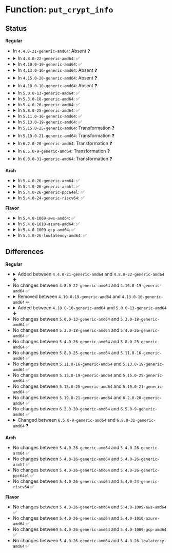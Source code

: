 # Function: <code>put_crypt_info</code>

## Status
<b>Regular</b>
<ul>
<li>
In <code>4.4.0-21-generic-amd64</code>: Absent ❓
</li>
<li>
<details>
<summary>In <code>4.8.0-22-generic-amd64</code>: ✅</summary>

```c
void put_crypt_info(struct fscrypt_info * ci)
```

```json
{
  "name": "put_crypt_info",
  "collision_type": "Unique Static",
  "inline_type": "No",
  "funcs": [
    {
      "addr": 18446744071581507728,
      "name": "put_crypt_info",
      "external": false,
      "loc": "fs/crypto/keyinfo.c:142",
      "file": "fs/crypto/keyinfo.c",
      "inline": "seen, unknown",
      "caller_inline": [],
      "caller_func": [
        "fs/crypto/keyinfo.c:fscrypt_put_encryption_info"
      ]
    }
  ],
  "symbols": [
    {
      "addr": 18446744071581507728,
      "name": "put_crypt_info",
      "section": ".text",
      "bind": "STB_LOCAL",
      "size": 59
    }
  ]
}
```
</details>
</li>
<li>
<details>
<summary>In <code>4.10.0-19-generic-amd64</code>: ✅</summary>

```c
void put_crypt_info(struct fscrypt_info * ci)
```

```json
{
  "name": "put_crypt_info",
  "collision_type": "Unique Static",
  "inline_type": "No",
  "funcs": [
    {
      "addr": 18446744071581593040,
      "name": "put_crypt_info",
      "external": false,
      "loc": "fs/crypto/keyinfo.c:164",
      "file": "fs/crypto/keyinfo.c",
      "inline": "seen, unknown",
      "caller_inline": [],
      "caller_func": [
        "fs/crypto/keyinfo.c:fscrypt_put_encryption_info"
      ]
    }
  ],
  "symbols": [
    {
      "addr": 18446744071581593040,
      "name": "put_crypt_info",
      "section": ".text",
      "bind": "STB_LOCAL",
      "size": 50
    }
  ]
}
```
</details>
</li>
<li>
<details>
<summary>In <code>4.13.0-16-generic-amd64</code>: Absent ❓</summary>

```json
{
  "name": "put_crypt_info",
  "collision_type": "Unique Static",
  "inline_type": "Selective",
  "funcs": [
    {
      "addr": 18446744071581653102,
      "name": "put_crypt_info",
      "external": false,
      "loc": "fs/crypto/keyinfo.c:175",
      "file": "fs/crypto/keyinfo.c",
      "inline": "not declared, inlined",
      "caller_inline": [
        "fs/crypto/keyinfo.c:fscrypt_put_encryption_info"
      ],
      "caller_func": [
        "fs/crypto/keyinfo.c:fscrypt_put_encryption_info"
      ]
    }
  ],
  "symbols": [
    {
      "addr": 18446744071581652992,
      "name": "put_crypt_info.part.4",
      "section": ".text",
      "bind": "STB_LOCAL",
      "size": 56
    }
  ]
}
```
</details>
</li>
<li>
<details>
<summary>In <code>4.15.0-20-generic-amd64</code>: Absent ❓</summary>

```json
{
  "name": "put_crypt_info",
  "collision_type": "Unique Static",
  "inline_type": "Selective",
  "funcs": [
    {
      "addr": 18446744071581797729,
      "name": "put_crypt_info",
      "external": false,
      "loc": "fs/crypto/keyinfo.c:166",
      "file": "fs/crypto/keyinfo.c",
      "inline": "not declared, inlined",
      "caller_inline": [
        "fs/crypto/keyinfo.c:fscrypt_put_encryption_info"
      ],
      "caller_func": [
        "fs/crypto/keyinfo.c:fscrypt_put_encryption_info"
      ]
    }
  ],
  "symbols": [
    {
      "addr": 18446744071581797616,
      "name": "put_crypt_info.part.5",
      "section": ".text",
      "bind": "STB_LOCAL",
      "size": 56
    }
  ]
}
```
</details>
</li>
<li>
<details>
<summary>In <code>4.18.0-10-generic-amd64</code>: Absent ❓</summary>

```json
{
  "name": "put_crypt_info",
  "collision_type": "Unique Static",
  "inline_type": "Selective",
  "funcs": [
    {
      "addr": 18446744071581972628,
      "name": "put_crypt_info",
      "external": false,
      "loc": "fs/crypto/keyinfo.c:211",
      "file": "fs/crypto/keyinfo.c",
      "inline": "not declared, inlined",
      "caller_inline": [
        "fs/crypto/keyinfo.c:fscrypt_put_encryption_info"
      ],
      "caller_func": [
        "fs/crypto/keyinfo.c:fscrypt_put_encryption_info"
      ]
    }
  ],
  "symbols": [
    {
      "addr": 18446744071581972544,
      "name": "put_crypt_info.part.6",
      "section": ".text",
      "bind": "STB_LOCAL",
      "size": 56
    }
  ]
}
```
</details>
</li>
<li>
<details>
<summary>In <code>5.0.0-13-generic-amd64</code>: ✅</summary>

```c
void put_crypt_info(struct fscrypt_info * ci)
```

```json
{
  "name": "put_crypt_info",
  "collision_type": "Unique Static",
  "inline_type": "No",
  "funcs": [
    {
      "addr": 18446744071582060560,
      "name": "put_crypt_info",
      "external": false,
      "loc": "fs/crypto/keyinfo.c:490",
      "file": "fs/crypto/keyinfo.c",
      "inline": "seen, unknown",
      "caller_inline": [],
      "caller_func": [
        "fs/crypto/keyinfo.c:fscrypt_put_encryption_info"
      ]
    }
  ],
  "symbols": [
    {
      "addr": 18446744071582060560,
      "name": "put_crypt_info",
      "section": ".text",
      "bind": "STB_LOCAL",
      "size": 166
    }
  ]
}
```
</details>
</li>
<li>
<details>
<summary>In <code>5.3.0-18-generic-amd64</code>: ✅</summary>

```c
void put_crypt_info(struct fscrypt_info * ci)
```

```json
{
  "name": "put_crypt_info",
  "collision_type": "Unique Static",
  "inline_type": "No",
  "funcs": [
    {
      "addr": 18446744071582221200,
      "name": "put_crypt_info",
      "external": false,
      "loc": "fs/crypto/keyinfo.c:488",
      "file": "fs/crypto/keyinfo.c",
      "inline": "seen, unknown",
      "caller_inline": [],
      "caller_func": [
        "fs/crypto/keyinfo.c:fscrypt_put_encryption_info"
      ]
    }
  ],
  "symbols": [
    {
      "addr": 18446744071582221200,
      "name": "put_crypt_info",
      "section": ".text",
      "bind": "STB_LOCAL",
      "size": 166
    }
  ]
}
```
</details>
</li>
<li>
<details>
<summary>In <code>5.4.0-26-generic-amd64</code>: ✅</summary>

```c
void put_crypt_info(struct fscrypt_info * ci)
```

```json
{
  "name": "put_crypt_info",
  "collision_type": "Unique Static",
  "inline_type": "No",
  "funcs": [
    {
      "addr": 18446744071582307808,
      "name": "put_crypt_info",
      "external": false,
      "loc": "fs/crypto/keysetup.c:384",
      "file": "fs/crypto/keysetup.c",
      "inline": "seen, unknown",
      "caller_inline": [],
      "caller_func": [
        "fs/crypto/keysetup.c:fscrypt_put_encryption_info",
        "fs/crypto/keysetup.c:fscrypt_get_encryption_info"
      ]
    }
  ],
  "symbols": [
    {
      "addr": 18446744071582307808,
      "name": "put_crypt_info",
      "section": ".text",
      "bind": "STB_LOCAL",
      "size": 256
    }
  ]
}
```
</details>
</li>
<li>
<details>
<summary>In <code>5.8.0-25-generic-amd64</code>: ✅</summary>

```c
void put_crypt_info(struct fscrypt_info * ci)
```

```json
{
  "name": "put_crypt_info",
  "collision_type": "Unique Static",
  "inline_type": "No",
  "funcs": [
    {
      "addr": 18446744071582593744,
      "name": "put_crypt_info",
      "external": false,
      "loc": "fs/crypto/keysetup.c:395",
      "file": "fs/crypto/keysetup.c",
      "inline": "seen, unknown",
      "caller_inline": [],
      "caller_func": [
        "fs/crypto/keysetup.c:fscrypt_put_encryption_info",
        "fs/crypto/keysetup.c:fscrypt_get_encryption_info"
      ]
    }
  ],
  "symbols": [
    {
      "addr": 18446744071582593744,
      "name": "put_crypt_info",
      "section": ".text",
      "bind": "STB_LOCAL",
      "size": 286
    }
  ]
}
```
</details>
</li>
<li>
<details>
<summary>In <code>5.11.0-16-generic-amd64</code>: ✅</summary>

```c
void put_crypt_info(struct fscrypt_info * ci)
```

```json
{
  "name": "put_crypt_info",
  "collision_type": "Unique Static",
  "inline_type": "No",
  "funcs": [
    {
      "addr": 18446744071582664384,
      "name": "put_crypt_info",
      "external": false,
      "loc": "fs/crypto/keysetup.c:441",
      "file": "fs/crypto/keysetup.c",
      "inline": "seen, unknown",
      "caller_inline": [],
      "caller_func": [
        "fs/crypto/keysetup.c:fscrypt_put_encryption_info",
        "fs/crypto/keysetup.c:fscrypt_setup_encryption_info"
      ]
    }
  ],
  "symbols": [
    {
      "addr": 18446744071582664384,
      "name": "put_crypt_info",
      "section": ".text",
      "bind": "STB_LOCAL",
      "size": 314
    }
  ]
}
```
</details>
</li>
<li>
<details>
<summary>In <code>5.13.0-19-generic-amd64</code>: ✅</summary>

```c
void put_crypt_info(struct fscrypt_info * ci)
```

```json
{
  "name": "put_crypt_info",
  "collision_type": "Unique Static",
  "inline_type": "No",
  "funcs": [
    {
      "addr": 18446744071582693376,
      "name": "put_crypt_info",
      "external": false,
      "loc": "fs/crypto/keysetup.c:465",
      "file": "fs/crypto/keysetup.c",
      "inline": "seen, unknown",
      "caller_inline": [],
      "caller_func": [
        "fs/crypto/keysetup.c:fscrypt_put_encryption_info",
        "fs/crypto/keysetup.c:fscrypt_setup_encryption_info"
      ]
    }
  ],
  "symbols": [
    {
      "addr": 18446744071582693376,
      "name": "put_crypt_info",
      "section": ".text",
      "bind": "STB_LOCAL",
      "size": 314
    }
  ]
}
```
</details>
</li>
<li>
<details>
<summary>In <code>5.15.0-25-generic-amd64</code>: Transformation ❓</summary>

```c
void put_crypt_info(struct fscrypt_info * ci)
```

```json
{
  "name": "put_crypt_info",
  "collision_type": "Unique Static",
  "inline_type": "No",
  "funcs": [
    {
      "addr": 0,
      "name": "put_crypt_info",
      "external": false,
      "loc": "fs/crypto/keysetup.c:498",
      "file": "fs/crypto/keysetup.c",
      "inline": "seen, unknown",
      "caller_inline": [],
      "caller_func": [
        "fs/crypto/keysetup.c:fscrypt_put_encryption_info",
        "fs/crypto/keysetup.c:fscrypt_setup_encryption_info"
      ]
    }
  ],
  "symbols": [
    {
      "addr": 18446744071583019152,
      "name": "put_crypt_info",
      "section": ".text",
      "bind": "STB_LOCAL",
      "size": 326
    },
    {
      "addr": 18446744071592240381,
      "name": "put_crypt_info.cold",
      "section": ".text",
      "bind": "STB_LOCAL",
      "size": 20
    }
  ]
}
```
</details>
</li>
<li>
<details>
<summary>In <code>5.19.0-21-generic-amd64</code>: Transformation ❓</summary>

```c
void put_crypt_info(struct fscrypt_info * ci)
```

```json
{
  "name": "put_crypt_info",
  "collision_type": "Unique Static",
  "inline_type": "No",
  "funcs": [
    {
      "addr": 0,
      "name": "put_crypt_info",
      "external": false,
      "loc": "fs/crypto/keysetup.c:485",
      "file": "fs/crypto/keysetup.c",
      "inline": "seen, unknown",
      "caller_inline": [],
      "caller_func": [
        "fs/crypto/keysetup.c:fscrypt_put_encryption_info",
        "fs/crypto/keysetup.c:fscrypt_setup_encryption_info"
      ]
    }
  ],
  "symbols": [
    {
      "addr": 18446744071583490992,
      "name": "put_crypt_info",
      "section": ".text",
      "bind": "STB_LOCAL",
      "size": 346
    },
    {
      "addr": 18446744071594019180,
      "name": "put_crypt_info.cold",
      "section": ".text",
      "bind": "STB_LOCAL",
      "size": 21
    }
  ]
}
```
</details>
</li>
<li>
<details>
<summary>In <code>6.2.0-20-generic-amd64</code>: Transformation ❓</summary>

```c
void put_crypt_info(struct fscrypt_info * ci)
```

```json
{
  "name": "put_crypt_info",
  "collision_type": "Unique Static",
  "inline_type": "No",
  "funcs": [
    {
      "addr": 0,
      "name": "put_crypt_info",
      "external": false,
      "loc": "fs/crypto/keysetup.c:503",
      "file": "fs/crypto/keysetup.c",
      "inline": "seen, unknown",
      "caller_inline": [],
      "caller_func": [
        "fs/crypto/keysetup.c:fscrypt_put_encryption_info",
        "fs/crypto/keysetup.c:fscrypt_setup_encryption_info",
        "fs/crypto/keysetup.c:fscrypt_setup_encryption_info"
      ]
    }
  ],
  "symbols": [
    {
      "addr": 18446744071584086544,
      "name": "put_crypt_info",
      "section": ".text",
      "bind": "STB_LOCAL",
      "size": 303
    },
    {
      "addr": 18446744071596058095,
      "name": "put_crypt_info.cold",
      "section": ".text",
      "bind": "STB_LOCAL",
      "size": 21
    }
  ]
}
```
</details>
</li>
<li>
<details>
<summary>In <code>6.5.0-9-generic-amd64</code>: Transformation ❓</summary>

```c
void put_crypt_info(struct fscrypt_info * ci)
```

```json
{
  "name": "put_crypt_info",
  "collision_type": "Unique Static",
  "inline_type": "No",
  "funcs": [
    {
      "addr": 0,
      "name": "put_crypt_info",
      "external": false,
      "loc": "fs/crypto/keysetup.c:522",
      "file": "fs/crypto/keysetup.c",
      "inline": "seen, unknown",
      "caller_inline": [],
      "caller_func": [
        "fs/crypto/keysetup.c:fscrypt_put_encryption_info",
        "fs/crypto/keysetup.c:fscrypt_setup_encryption_info"
      ]
    }
  ],
  "symbols": [
    {
      "addr": 18446744071584313312,
      "name": "put_crypt_info",
      "section": ".text",
      "bind": "STB_LOCAL",
      "size": 303
    },
    {
      "addr": 18446744071596581885,
      "name": "put_crypt_info.cold",
      "section": ".text",
      "bind": "STB_LOCAL",
      "size": 21
    }
  ]
}
```
</details>
</li>
<li>
<details>
<summary>In <code>6.8.0-31-generic-amd64</code>: Transformation ❓</summary>

```c
void put_crypt_info(struct fscrypt_inode_info * ci)
```

```json
{
  "name": "put_crypt_info",
  "collision_type": "Unique Static",
  "inline_type": "No",
  "funcs": [
    {
      "addr": 0,
      "name": "put_crypt_info",
      "external": false,
      "loc": "fs/crypto/keysetup.c:524",
      "file": "fs/crypto/keysetup.c",
      "inline": "seen, unknown",
      "caller_inline": [],
      "caller_func": [
        "fs/crypto/keysetup.c:fscrypt_put_encryption_info",
        "fs/crypto/keysetup.c:fscrypt_setup_encryption_info"
      ]
    }
  ],
  "symbols": [
    {
      "addr": 18446744071584530608,
      "name": "put_crypt_info",
      "section": ".text",
      "bind": "STB_LOCAL",
      "size": 303
    },
    {
      "addr": 18446744071597485918,
      "name": "put_crypt_info.cold",
      "section": ".text",
      "bind": "STB_LOCAL",
      "size": 21
    }
  ]
}
```
</details>
</li>
</ul>
<b>Arch</b>
<ul>
<li>
<details>
<summary>In <code>5.4.0-26-generic-arm64</code>: ✅</summary>

```c
void put_crypt_info(struct fscrypt_info * ci)
```

```json
{
  "name": "put_crypt_info",
  "collision_type": "Unique Static",
  "inline_type": "No",
  "funcs": [
    {
      "addr": 18446603336493884976,
      "name": "put_crypt_info",
      "external": false,
      "loc": "fs/crypto/keysetup.c:384",
      "file": "fs/crypto/keysetup.c",
      "inline": "seen, unknown",
      "caller_inline": [],
      "caller_func": [
        "fs/crypto/keysetup.c:fscrypt_put_encryption_info",
        "fs/crypto/keysetup.c:fscrypt_get_encryption_info"
      ]
    }
  ],
  "symbols": [
    {
      "addr": 18446603336493884976,
      "name": "put_crypt_info",
      "section": ".text",
      "bind": "STB_LOCAL",
      "size": 316
    }
  ]
}
```
</details>
</li>
<li>
<details>
<summary>In <code>5.4.0-26-generic-armhf</code>: ✅</summary>

```c
void put_crypt_info(struct fscrypt_info * ci)
```

```json
{
  "name": "put_crypt_info",
  "collision_type": "Unique Static",
  "inline_type": "No",
  "funcs": [
    {
      "addr": 3227365684,
      "name": "put_crypt_info",
      "external": false,
      "loc": "fs/crypto/keysetup.c:384",
      "file": "fs/crypto/keysetup.c",
      "inline": "seen, unknown",
      "caller_inline": [],
      "caller_func": [
        "fs/crypto/keysetup.c:fscrypt_put_encryption_info",
        "fs/crypto/keysetup.c:fscrypt_get_encryption_info"
      ]
    }
  ],
  "symbols": [
    {
      "addr": 3227365684,
      "name": "put_crypt_info",
      "section": ".text",
      "bind": "STB_LOCAL",
      "size": 264
    }
  ]
}
```
</details>
</li>
<li>
<details>
<summary>In <code>5.4.0-26-generic-ppc64el</code>: ✅</summary>

```c
void put_crypt_info(struct fscrypt_info * ci)
```

```json
{
  "name": "put_crypt_info",
  "collision_type": "Unique Static",
  "inline_type": "No",
  "funcs": [
    {
      "addr": 13835058055287520160,
      "name": "put_crypt_info",
      "external": false,
      "loc": "fs/crypto/keysetup.c:384",
      "file": "fs/crypto/keysetup.c",
      "inline": "seen, unknown",
      "caller_inline": [],
      "caller_func": [
        "fs/crypto/keysetup.c:fscrypt_put_encryption_info",
        "fs/crypto/keysetup.c:fscrypt_get_encryption_info"
      ]
    }
  ],
  "symbols": [
    {
      "addr": 13835058055287520160,
      "name": "put_crypt_info",
      "section": ".text",
      "bind": "STB_LOCAL",
      "size": 432
    }
  ]
}
```
</details>
</li>
<li>
<details>
<summary>In <code>5.4.0-24-generic-riscv64</code>: ✅</summary>

```c
void put_crypt_info(struct fscrypt_info * ci)
```

```json
{
  "name": "put_crypt_info",
  "collision_type": "Unique Static",
  "inline_type": "No",
  "funcs": [
    {
      "addr": 18446743936273446636,
      "name": "put_crypt_info",
      "external": false,
      "loc": "fs/crypto/keysetup.c:384",
      "file": "fs/crypto/keysetup.c",
      "inline": "seen, unknown",
      "caller_inline": [],
      "caller_func": [
        "fs/crypto/keysetup.c:fscrypt_put_encryption_info",
        "fs/crypto/keysetup.c:fscrypt_get_encryption_info"
      ]
    }
  ],
  "symbols": [
    {
      "addr": 18446743936273446636,
      "name": "put_crypt_info",
      "section": ".text",
      "bind": "STB_LOCAL",
      "size": 276
    }
  ]
}
```
</details>
</li>
</ul>
<b>Flavor</b>
<ul>
<li>
<details>
<summary>In <code>5.4.0-1009-aws-amd64</code>: ✅</summary>

```c
void put_crypt_info(struct fscrypt_info * ci)
```

```json
{
  "name": "put_crypt_info",
  "collision_type": "Unique Static",
  "inline_type": "No",
  "funcs": [
    {
      "addr": 18446744071582276544,
      "name": "put_crypt_info",
      "external": false,
      "loc": "fs/crypto/keysetup.c:384",
      "file": "fs/crypto/keysetup.c",
      "inline": "seen, unknown",
      "caller_inline": [],
      "caller_func": [
        "fs/crypto/keysetup.c:fscrypt_put_encryption_info",
        "fs/crypto/keysetup.c:fscrypt_get_encryption_info"
      ]
    }
  ],
  "symbols": [
    {
      "addr": 18446744071582276544,
      "name": "put_crypt_info",
      "section": ".text",
      "bind": "STB_LOCAL",
      "size": 256
    }
  ]
}
```
</details>
</li>
<li>
<details>
<summary>In <code>5.4.0-1010-azure-amd64</code>: ✅</summary>

```c
void put_crypt_info(struct fscrypt_info * ci)
```

```json
{
  "name": "put_crypt_info",
  "collision_type": "Unique Static",
  "inline_type": "No",
  "funcs": [
    {
      "addr": 18446744071582214304,
      "name": "put_crypt_info",
      "external": false,
      "loc": "fs/crypto/keysetup.c:384",
      "file": "fs/crypto/keysetup.c",
      "inline": "seen, unknown",
      "caller_inline": [],
      "caller_func": [
        "fs/crypto/keysetup.c:fscrypt_put_encryption_info",
        "fs/crypto/keysetup.c:fscrypt_get_encryption_info"
      ]
    }
  ],
  "symbols": [
    {
      "addr": 18446744071582214304,
      "name": "put_crypt_info",
      "section": ".text",
      "bind": "STB_LOCAL",
      "size": 256
    }
  ]
}
```
</details>
</li>
<li>
<details>
<summary>In <code>5.4.0-1009-gcp-amd64</code>: ✅</summary>

```c
void put_crypt_info(struct fscrypt_info * ci)
```

```json
{
  "name": "put_crypt_info",
  "collision_type": "Unique Static",
  "inline_type": "No",
  "funcs": [
    {
      "addr": 18446744071582267024,
      "name": "put_crypt_info",
      "external": false,
      "loc": "fs/crypto/keysetup.c:384",
      "file": "fs/crypto/keysetup.c",
      "inline": "seen, unknown",
      "caller_inline": [],
      "caller_func": [
        "fs/crypto/keysetup.c:fscrypt_put_encryption_info",
        "fs/crypto/keysetup.c:fscrypt_get_encryption_info"
      ]
    }
  ],
  "symbols": [
    {
      "addr": 18446744071582267024,
      "name": "put_crypt_info",
      "section": ".text",
      "bind": "STB_LOCAL",
      "size": 256
    }
  ]
}
```
</details>
</li>
<li>
<details>
<summary>In <code>5.4.0-26-lowlatency-amd64</code>: ✅</summary>

```c
void put_crypt_info(struct fscrypt_info * ci)
```

```json
{
  "name": "put_crypt_info",
  "collision_type": "Unique Static",
  "inline_type": "No",
  "funcs": [
    {
      "addr": 18446744071582345520,
      "name": "put_crypt_info",
      "external": false,
      "loc": "fs/crypto/keysetup.c:384",
      "file": "fs/crypto/keysetup.c",
      "inline": "seen, unknown",
      "caller_inline": [],
      "caller_func": [
        "fs/crypto/keysetup.c:fscrypt_put_encryption_info",
        "fs/crypto/keysetup.c:fscrypt_get_encryption_info"
      ]
    }
  ],
  "symbols": [
    {
      "addr": 18446744071582345520,
      "name": "put_crypt_info",
      "section": ".text",
      "bind": "STB_LOCAL",
      "size": 254
    }
  ]
}
```
</details>
</li>
</ul>

## Differences
<b>Regular</b>
<ul>
<li>
<details>
<summary>Added between <code>4.4.0-21-generic-amd64</code> and <code>4.8.0-22-generic-amd64</code> ➕</summary>

```c
void put_crypt_info(struct fscrypt_info * ci)
```
</details>
</li>
<li>
No changes between <code>4.8.0-22-generic-amd64</code> and <code>4.10.0-19-generic-amd64</code> ✅
</li>
<li>
<details>
<summary>Removed between <code>4.10.0-19-generic-amd64</code> and <code>4.13.0-16-generic-amd64</code> ➖</summary>

```c
void put_crypt_info(struct fscrypt_info * ci)
```
</details>
</li>
<li>
<details>
<summary>Added between <code>4.18.0-10-generic-amd64</code> and <code>5.0.0-13-generic-amd64</code> ➕</summary>

```c
void put_crypt_info(struct fscrypt_info * ci)
```
</details>
</li>
<li>
No changes between <code>5.0.0-13-generic-amd64</code> and <code>5.3.0-18-generic-amd64</code> ✅
</li>
<li>
No changes between <code>5.3.0-18-generic-amd64</code> and <code>5.4.0-26-generic-amd64</code> ✅
</li>
<li>
No changes between <code>5.4.0-26-generic-amd64</code> and <code>5.8.0-25-generic-amd64</code> ✅
</li>
<li>
No changes between <code>5.8.0-25-generic-amd64</code> and <code>5.11.0-16-generic-amd64</code> ✅
</li>
<li>
No changes between <code>5.11.0-16-generic-amd64</code> and <code>5.13.0-19-generic-amd64</code> ✅
</li>
<li>
No changes between <code>5.13.0-19-generic-amd64</code> and <code>5.15.0-25-generic-amd64</code> ✅
</li>
<li>
No changes between <code>5.15.0-25-generic-amd64</code> and <code>5.19.0-21-generic-amd64</code> ✅
</li>
<li>
No changes between <code>5.19.0-21-generic-amd64</code> and <code>6.2.0-20-generic-amd64</code> ✅
</li>
<li>
No changes between <code>6.2.0-20-generic-amd64</code> and <code>6.5.0-9-generic-amd64</code> ✅
</li>
<li>
<details>
<summary>Changed between <code>6.5.0-9-generic-amd64</code> and <code>6.8.0-31-generic-amd64</code> ❓</summary>
<ul>
<li>
<b>Param type changed. </b>
<code>struct fscrypt_info * ci</code> ➡️ <code>struct fscrypt_inode_info * ci</code>
</li>
</ul>
</details>
</li>
</ul>
<b>Arch</b>
<ul>
<li>
No changes between <code>5.4.0-26-generic-amd64</code> and <code>5.4.0-26-generic-arm64</code> ✅
</li>
<li>
No changes between <code>5.4.0-26-generic-amd64</code> and <code>5.4.0-26-generic-armhf</code> ✅
</li>
<li>
No changes between <code>5.4.0-26-generic-amd64</code> and <code>5.4.0-26-generic-ppc64el</code> ✅
</li>
<li>
No changes between <code>5.4.0-26-generic-amd64</code> and <code>5.4.0-24-generic-riscv64</code> ✅
</li>
</ul>
<b>Flavor</b>
<ul>
<li>
No changes between <code>5.4.0-26-generic-amd64</code> and <code>5.4.0-1009-aws-amd64</code> ✅
</li>
<li>
No changes between <code>5.4.0-26-generic-amd64</code> and <code>5.4.0-1010-azure-amd64</code> ✅
</li>
<li>
No changes between <code>5.4.0-26-generic-amd64</code> and <code>5.4.0-1009-gcp-amd64</code> ✅
</li>
<li>
No changes between <code>5.4.0-26-generic-amd64</code> and <code>5.4.0-26-lowlatency-amd64</code> ✅
</li>
</ul>
